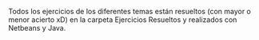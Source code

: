 
Todos los ejercicios de los diferentes temas están resueltos (con mayor o menor acierto xD) en la carpeta Ejercicios Resueltos y realizados con Netbeans y Java.
